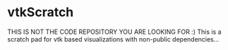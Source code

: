 vtkScratch
==========
THIS IS NOT THE CODE REPOSITORY YOU ARE LOOKING FOR :)
This is a scratch pad for vtk based visualizations with non-public dependencies...
